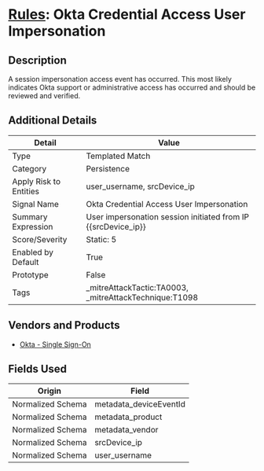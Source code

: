 # [Rules](README.md): Okta Credential Access User Impersonation

## Description
A session impersonation access event has occurred. This most likely indicates Okta support or administrative access has occurred and should be reviewed and verified.

## Additional Details
|Detail|Value|
|----|----|
|Type|Templated Match|
|Category|Persistence|
|Apply Risk to Entities|user_username, srcDevice_ip|
|Signal Name|Okta Credential Access User Impersonation|
|Summary Expression|User impersonation session initiated from IP {{srcDevice_ip}}|
|Score/Severity|Static: 5|
|Enabled by Default|True|
|Prototype|False|
|Tags|_mitreAttackTactic:TA0003, _mitreAttackTechnique:T1098|
## Vendors and Products
- [Okta - Single Sign-On](../products/51278354-d6b5-4c8e-a8fd-8197df334e67.md)


## Fields Used

|Origin|Field|
|----|----|
|Normalized Schema|metadata_deviceEventId|
|Normalized Schema|metadata_product|
|Normalized Schema|metadata_vendor|
|Normalized Schema|srcDevice_ip|
|Normalized Schema|user_username|


